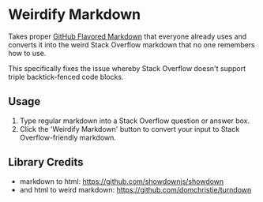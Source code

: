 # Weirdify Markdown

Takes proper [GitHub Flavored Markdown](https://github.github.com/gfm/0) that everyone already uses and converts it into the weird Stack Overflow markdown that no one remembers how to use.

This specifically fixes the issue whereby Stack Overflow doesn't support triple backtick-fenced code blocks.

## Usage

1. Type regular markdown into a Stack Overflow question or answer box.
2. Click the 'Weirdify Markdown' button to convert your input to Stack Overflow-friendly markdown.

## Library Credits

- markdown to html: https://github.com/showdownjs/showdown
- and html to weird markdown: https://github.com/domchristie/turndown
